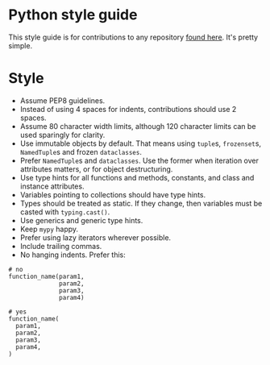 # Python style guide
This style guide is for contributions to any repository [found here](https://github.com/alexdelorenzo/). It's pretty simple.

# Style
  - Assume PEP8 guidelines. 
  - Instead of using 4 spaces for indents, contributions should use 2 spaces.
  - Assume 80 character width limits, although 120 character limits can be used sparingly for clarity.
  - Use immutable objects by default. That means using `tuple`s, `frozenset`s, `NamedTuple`s and frozen `dataclasses`.
  - Prefer `NamedTuple`s and `dataclasses`. Use the former when iteration over attributes matters, or for object destructuring.
  - Use type hints for all functions and methods, constants, and class and instance attributes.
  - Variables pointing to collections should have type hints.
  - Types should be treated as static. If they change, then variables must be casted with `typing.cast()`.
  - Use generics and generic type hints.
  - Keep `mypy` happy.
  - Prefer using lazy iterators wherever possible.
  - Include trailing commas.
  - No hanging indents. Prefer this:
  ```python3
  # no
  function_name(param1, 
                param2, 
                param3, 
                param4)

  # yes
  function_name(
    param1,
    param2,
    param3,
    param4,
  )
  ```
